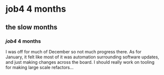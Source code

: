 # job4 4 months

## the slow months

### _job4_ 4 months

I was off for much of December so not much progress there.
As for January, it felt like most of it was automation surrounding software updates,
and just making changes across the board.
I should really work on tooling for making large scale refactors...
